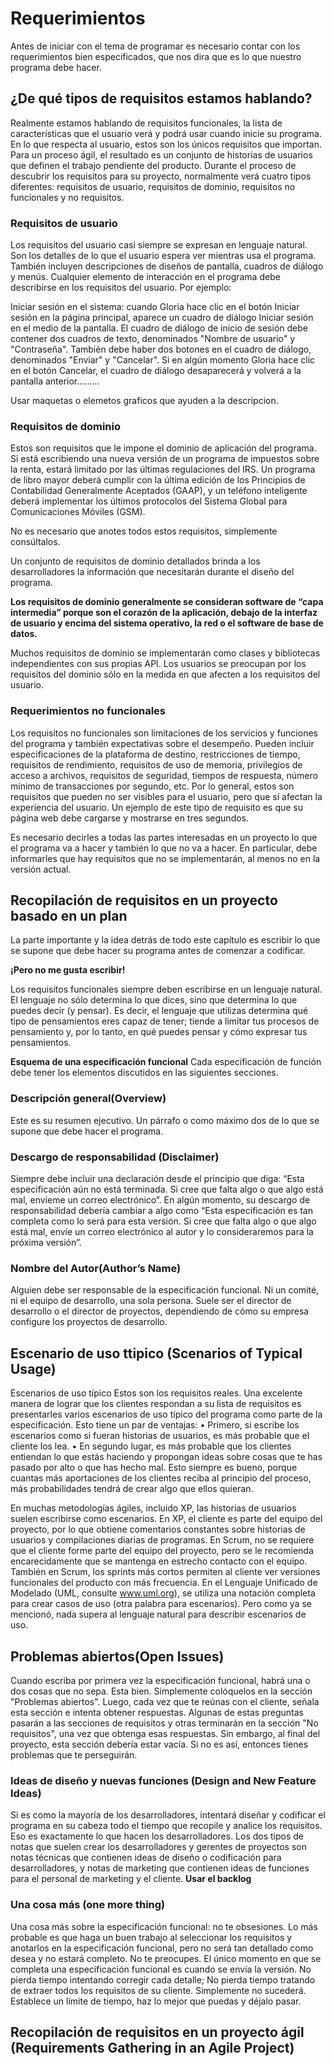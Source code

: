 # Requerimientos

Antes de iniciar con el tema de programar es necesario contar con los requerimientos bien especificados, que nos dira que es lo que nuestro programa debe hacer.

## ¿De qué tipos de requisitos estamos hablando?
Realmente estamos hablando de requisitos funcionales, la lista de características que el usuario verá y podrá usar cuando inicie su programa. En lo que respecta al usuario, estos son los únicos requisitos que importan. Para un proceso ágil, el resultado es un conjunto de historias de usuarios que definen el trabajo pendiente del producto.
Durante el proceso de descubrir los requisitos para su proyecto, normalmente verá cuatro tipos diferentes: requisitos de usuario, requisitos de dominio, requisitos no funcionales y no requisitos.

### Requisitos de usuario
Los requisitos del usuario casi siempre se expresan en lenguaje natural. Son los detalles de lo que el usuario espera ver mientras usa el programa. También incluyen descripciones de diseños de pantalla, cuadros de diálogo y menús. Cualquier elemento de interacción en el programa debe describirse en los requisitos del usuario. Por ejemplo:

Iniciar sesión en el sistema: cuando Gloria hace clic en el botón Iniciar sesión en la página principal, aparece un cuadro de diálogo Iniciar sesión en el medio de la pantalla. El cuadro de diálogo de inicio de sesión debe contener dos cuadros de texto, denominados "Nombre de usuario" y "Contraseña". También debe haber dos botones en el cuadro de diálogo, denominados "Enviar" y "Cancelar". Si en algún momento Gloria hace clic en el botón Cancelar, el cuadro de diálogo desaparecerá y volverá a la pantalla anterior.........

Usar maquetas o elemetos graficos que ayuden a la descripcion. 

### Requisitos de dominio

Estos son requisitos que le impone el dominio de aplicación del programa. Si está escribiendo una nueva versión de un programa de impuestos sobre la renta, estará limitado por las últimas regulaciones del IRS. Un programa de libro mayor deberá cumplir con la última edición de los Principios de Contabilidad Generalmente Aceptados (GAAP), y un teléfono inteligente deberá implementar los últimos protocolos del Sistema Global para Comunicaciones Móviles (GSM). 

No es necesario que anotes todos estos requisitos, simplemente consúltalos. 

Un conjunto de requisitos de dominio detallados brinda a los desarrolladores la información que necesitarán durante el diseño del programa. 

**Los requisitos de dominio generalmente se consideran software de “capa intermedia” porque son el corazón de la aplicación, debajo de la interfaz de usuario y encima del sistema operativo, la red o el software de base de datos.**

Muchos requisitos de dominio se implementarán como clases y bibliotecas independientes con sus propias API. Los usuarios se preocupan por los requisitos del dominio sólo en la medida en que afecten a los requisitos del usuario.

### Requerimientos no funcionales
Los requisitos no funcionales son limitaciones de los servicios y funciones del programa y también expectativas sobre el desempeño. Pueden incluir especificaciones de la plataforma de destino, restricciones de tiempo, requisitos de rendimiento, requisitos de uso de memoria, privilegios de acceso a archivos, requisitos de seguridad, tiempos de respuesta, número mínimo de transacciones por segundo, etc. Por lo general, estos son requisitos que pueden no ser visibles para el usuario, pero que sí afectan la experiencia del usuario. Un ejemplo de este tipo de requisito es que su página web debe cargarse y mostrarse en tres segundos.

Es necesario decirles a todas las partes interesadas en un proyecto lo que el programa va a hacer y también lo que no va a hacer. En particular, debe informarles que hay requisitos que no se implementarán, al menos no en la versión actual.

## Recopilación de requisitos en un proyecto basado en un plan

La parte importante y la idea detrás de todo este capítulo es escribir lo que se supone que debe hacer su programa antes de comenzar a codificar.

**¡Pero no me gusta escribir!**

Los requisitos funcionales siempre deben escribirse en un lenguaje natural. 
El lenguaje no sólo determina lo que dices, sino que determina lo que puedes decir (y pensar). Es decir, el lenguaje que utilizas determina qué tipo de pensamientos eres capaz de tener; tiende a limitar tus procesos de pensamiento y, por lo tanto, en qué puedes pensar y cómo expresar tus pensamientos.

**Esquema de una especificación funcional**
Cada especificación de función debe tener los elementos discutidos en las siguientes secciones.

### Descripción general(Overview)

Este es su resumen ejecutivo. Un párrafo o como máximo dos de lo que se supone que debe hacer el programa.

### Descargo de responsabilidad (Disclaimer)
Siempre debe incluir una declaración desde el principio que diga: “Esta especificación aún no está terminada. Si cree que falta algo o que algo está mal, envíeme un correo electrónico”. En algún momento, su descargo de responsabilidad debería cambiar a algo como “Esta especificación es tan completa como lo será para esta versión. Si cree que falta algo o que algo está mal, envíe un correo electrónico al autor y lo consideraremos para la próxima versión”.

### Nombre del Autor(Author’s Name)

Alguien debe ser responsable de la especificación funcional. Ni un comité, ni el equipo de desarrollo, una sola persona. Suele ser el director de desarrollo o el director de proyectos, dependiendo de cómo su empresa configure los proyectos de desarrollo. 

## Escenario de uso ttipico (Scenarios of Typical Usage)

Escenarios de uso típico
Estos son los requisitos reales. Una excelente manera de lograr que los clientes respondan a su lista de requisitos es presentarles varios escenarios de uso típico del programa como parte de la especificación. Esto tiene un par de ventajas:
• Primero, si escribe los escenarios como si fueran historias de usuarios, es más probable que el cliente los lea.
• En segundo lugar, es más probable que los clientes entiendan lo que estás haciendo y propongan ideas sobre cosas que te has pasado por alto o que has hecho mal. Esto siempre es bueno, porque cuantas más aportaciones de los clientes reciba al principio del proceso, más probabilidades tendrá de crear algo que ellos quieran.

En muchas metodologías ágiles, incluido XP, las historias de usuarios suelen escribirse como escenarios. En XP, el cliente es parte del equipo del proyecto, por lo que obtiene comentarios constantes sobre historias de usuarios y compilaciones diarias de programas. En Scrum, no se requiere que el cliente forme parte del equipo del proyecto, pero se le recomienda encarecidamente que se mantenga en estrecho contacto con el equipo. También en Scrum, los sprints más cortos permiten al cliente ver versiones funcionales del producto con más frecuencia. En el Lenguaje Unificado de Modelado (UML, consulte www.uml.org), se utiliza una notación completa para crear casos de uso (otra palabra para escenarios). Pero como ya se mencionó, nada supera al lenguaje natural para describir escenarios de uso. 

## Problemas abiertos(Open Issues)

Cuando escriba por primera vez la especificación funcional, habrá una o dos cosas que no sepa. Esta bien. Simplemente colóquelos en la sección "Problemas abiertos". Luego, cada vez que te reúnas con el cliente, señala esta sección e intenta obtener respuestas. Algunas de estas preguntas pasarán a las secciones de requisitos y otras terminarán en la sección "No requisitos", una vez que obtenga esas respuestas. Sin embargo, al final del proyecto, esta sección debería estar vacía. Si no es así, entonces tienes problemas que te perseguirán.

### Ideas de diseño y nuevas funciones (Design and New Feature Ideas)

Si es como la mayoría de los desarrolladores, intentará diseñar y codificar el programa en su cabeza todo el tiempo que recopile y analice los requisitos. Eso es exactamente lo que hacen los desarrolladores. Los dos tipos de notas que suelen crear los desarrolladores y gerentes de proyectos son notas técnicas que contienen ideas de diseño o codificación para desarrolladores, y notas de marketing que contienen ideas de funciones para el personal de marketing y el cliente. 
**Usar el backlog**

### Una cosa más (one more thing)
Una cosa más sobre la especificación funcional: no te obsesiones. Lo más probable es que haga un buen trabajo al seleccionar los requisitos y anotarlos en la especificación funcional, pero no será tan detallado como desea y no estará completo. No te preocupes. El único momento en que se completa una especificación funcional es cuando se envía la versión. No pierda tiempo intentando corregir cada detalle; No pierda tiempo tratando de extraer todos los requisitos de su cliente. Simplemente no sucederá. Establece un límite de tiempo, haz lo mejor que puedas y déjalo pasar.

## Recopilación de requisitos en un proyecto ágil (Requirements Gathering in an Agile Project)
